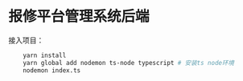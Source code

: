 # 报修平台管理系统后端

接入项目：
```bash
    yarn install
    yarn global add nodemon ts-node typescript # 安装ts node环境
    nodemon index.ts
```
